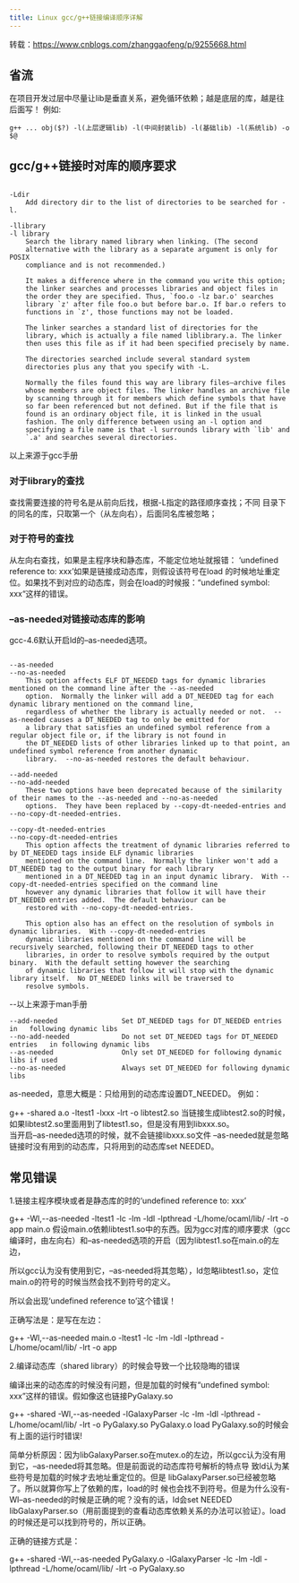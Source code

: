 ```yaml
---
title: Linux gcc/g++链接编译顺序详解
---
```


转载：<https://www.cnblogs.com/zhanggaofeng/p/9255668.html>

## 省流

在项目开发过层中尽量让lib是垂直关系，避免循环依赖；越是底层的库，越是往后面写！
例如:

`g++ ... obj($?) -l(上层逻辑lib) -l(中间封装lib) -l(基础lib) -l(系统lib) -o $@`

## gcc/g++链接时对库的顺序要求

```

-Ldir
    Add directory dir to the list of directories to be searched for -l.

-llibrary
-l library
    Search the library named library when linking. (The second
    alternative with the library as a separate argument is only for POSIX
    compliance and is not recommended.)

    It makes a difference where in the command you write this option;
    the linker searches and processes libraries and object files in
    the order they are specified. Thus, `foo.o -lz bar.o' searches
    library `z' after file foo.o but before bar.o. If bar.o refers to
    functions in `z', those functions may not be loaded.

    The linker searches a standard list of directories for the
    library, which is actually a file named liblibrary.a. The linker
    then uses this file as if it had been specified precisely by name.

    The directories searched include several standard system
    directories plus any that you specify with -L.

    Normally the files found this way are library files—archive files
    whose members are object files. The linker handles an archive file
    by scanning through it for members which define symbols that have
    so far been referenced but not defined. But if the file that is
    found is an ordinary object file, it is linked in the usual
    fashion. The only difference between using an -l option and
    specifying a file name is that -l surrounds library with `lib' and
    `.a' and searches several directories.    
```

以上来源于gcc手册

### 对于library的查找

查找需要连接的符号名是从前向后找，根据-L指定的路径顺序查找；不同 目录下的同名的库，只取第一个（从左向右），后面同名库被忽略；

### 对于符号的查找

从左向右查找，如果是主程序块和静态库，不能定位地址就报错： ‘undefined reference to: xxx’如果是链接成动态库，则假设该符号在load 的时候地址重定位。如果找不到对应的动态库，则会在load的时候报：“undefined symbol: xxx“这样的错误。

### –as-needed对链接动态库的影响

gcc-4.6默认开启ld的–as-needed选项。

```

--as-needed
--no-as-needed
    This option affects ELF DT_NEEDED tags for dynamic libraries mentioned on the command line after the --as-needed
    option.  Normally the linker will add a DT_NEEDED tag for each dynamic library mentioned on the command line,
    regardless of whether the library is actually needed or not.  --as-needed causes a DT_NEEDED tag to only be emitted for
    a library that satisfies an undefined symbol reference from a regular object file or, if the library is not found in
    the DT_NEEDED lists of other libraries linked up to that point, an undefined symbol reference from another dynamic
    library.  --no-as-needed restores the default behaviour.

--add-needed
--no-add-needed
    These two options have been deprecated because of the similarity of their names to the --as-needed and --no-as-needed
    options.  They have been replaced by --copy-dt-needed-entries and --no-copy-dt-needed-entries.

--copy-dt-needed-entries
--no-copy-dt-needed-entries
    This option affects the treatment of dynamic libraries referred to by DT_NEEDED tags inside ELF dynamic libraries
    mentioned on the command line.  Normally the linker won't add a DT_NEEDED tag to the output binary for each library
    mentioned in a DT_NEEDED tag in an input dynamic library.  With --copy-dt-needed-entries specified on the command line
    however any dynamic libraries that follow it will have their DT_NEEDED entries added.  The default behaviour can be
    restored with --no-copy-dt-needed-entries.

    This option also has an effect on the resolution of symbols in dynamic libraries.  With --copy-dt-needed-entries
    dynamic libraries mentioned on the command line will be recursively searched, following their DT_NEEDED tags to other
    libraries, in order to resolve symbols required by the output binary.  With the default setting however the searching
    of dynamic libraries that follow it will stop with the dynamic library itself.  No DT_NEEDED links will be traversed to
    resolve symbols.
```

--以上来源于man手册

```
--add-needed                Set DT_NEEDED tags for DT_NEEDED entries in   following dynamic libs
--no-add-needed             Do not set DT_NEEDED tags for DT_NEEDED entries   in following dynamic libs
--as-needed                 Only set DT_NEEDED for following dynamic libs if used
--no-as-needed              Always set DT_NEEDED for following dynamic libs

```

as-needed，意思大概是：只给用到的动态库设置DT_NEEDED。
例如：

g++ -shared a.o -ltest1 -lxxx -lrt -o libtest2.so
当链接生成libtest2.so的时候，如果libtest2.so里面用到了libtest1.so，但是没有用到libxxx.so。  
当开启–as-needed选项的时候，就不会链接libxxx.so文件
–as-needed就是忽略链接时没有用到的动态库，只将用到的动态库set NEEDED。  

## 常见错误

1.链接主程序模块或者是静态库的时的‘undefined reference to: xxx’

g++ -Wl,--as-needed -ltest1 -lc -lm -ldl -lpthread -L/home/ocaml/lib/ -lrt -o app main.o
假设main.o依赖libtest1.so中的东西。因为gcc对库的顺序要求（gcc编译时，由左向右）和–as-needed选项的开启（因为libtest1.so在main.o的左边，

所以gcc认为没有使用到它，–as-needed将其忽略），ld忽略libtest1.so，定位main.o的符号的时候当然会找不到符号的定义。

所以会出现‘undefined reference to’这个错误！

正确写法是：是写在左边：

g++ -Wl,--as-needed main.o -ltest1 -lc -lm -ldl -lpthread   -L/home/ocaml/lib/  -lrt -o app

2.编译动态库（shared library）的时候会导致一个比较隐晦的错误

编译出来的动态库的时候没有问题，但是加载的时候有“undefined symbol: xxx”这样的错误。假如像这也链接PyGalaxy.so

g++ -shared -Wl,--as-needed -lGalaxyParser -lc -lm -ldl -lpthread -L/home/ocaml/lib/ -lrt -o PyGalaxy.so PyGalaxy.o
load PyGalaxy.so的时候会有上面的运行时错误!

简单分析原因：因为libGalaxyParser.so在mutex.o的左边，所以gcc认为没有用到它，–as-needed将其忽略。但是前面说的动态库符号解析的特点导 致ld认为某些符号是加载的时候才去地址重定位的。但是 libGalaxyParser.so已经被忽略了。所以就算你写上了依赖的库，load的时 候也会找不到符号。但是为什么没有-Wl–as-needed的时候是正确的呢？没有的话，ld会set NEEDED libGalaxyParser.so（用前面提到的查看动态库依赖关系的办法可以验证）。load的时候还是可以找到符号的，所以正确。

正确的链接方式是：

g++ -shared -Wl,--as-needed PyGalaxy.o -lGalaxyParser -lc -lm -ldl -lpthread -L/home/ocaml/lib/ -lrt -o PyGalaxy.so
